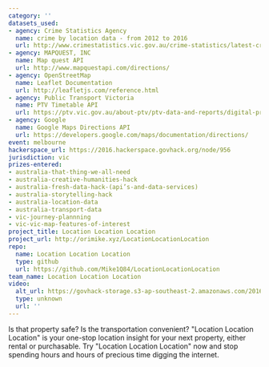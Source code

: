 ```yaml
---
category: ''
datasets_used:
- agency: Crime Statistics Agency
  name: crime by location data - from 2012 to 2016
  url: http://www.crimestatistics.vic.gov.au/crime-statistics/latest-crime-data
- agency: MAPQUEST, INC
  name: Map quest API
  url: http://www.mapquestapi.com/directions/
- agency: OpenStreetMap
  name: Leaflet Documentation
  url: http://leafletjs.com/reference.html
- agency: Public Transport Victoria
  name: PTV Timetable API
  url: https://ptv.vic.gov.au/about-ptv/ptv-data-and-reports/digital-products/ptv-timetable-api/
- agency: Google
  name: Google Maps Directions API
  url: https://developers.google.com/maps/documentation/directions/
event: melbourne
hackerspace_url: https://2016.hackerspace.govhack.org/node/956
jurisdiction: vic
prizes-entered:
- australia-that-thing-we-all-need
- australia-creative-humanities-hack
- australia-fresh-data-hack-(api’s-and-data-services)
- australia-storytelling-hack
- australia-location-data
- australia-transport-data
- vic-journey-plannning
- vic-vic-map-features-of-interest
project_title: Location Location Location
project_url: http://orimike.xyz/LocationLocationLocation
repo:
  name: Location Location Location
  type: github
  url: https://github.com/Mike1Q84/LocationLocationLocation
team_name: Location Location Location
video:
  alt_url: https://govhack-storage.s3-ap-southeast-2.amazonaws.com/2016/LocationLocationLocation.mp4
  type: unknown
  url: ''
---
```


Is that property safe? Is the transportation convenient?
"Location Location Location" is your one-stop location insight for your next property, either rental or purchasable.
Try "Location Location Location" now and stop spending hours and hours of precious time digging the internet.